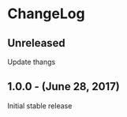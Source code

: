 ChangeLog
=========

Unreleased
----------

Update thangs

1.0.0 - (June 28, 2017)
-----------------
Initial stable release
